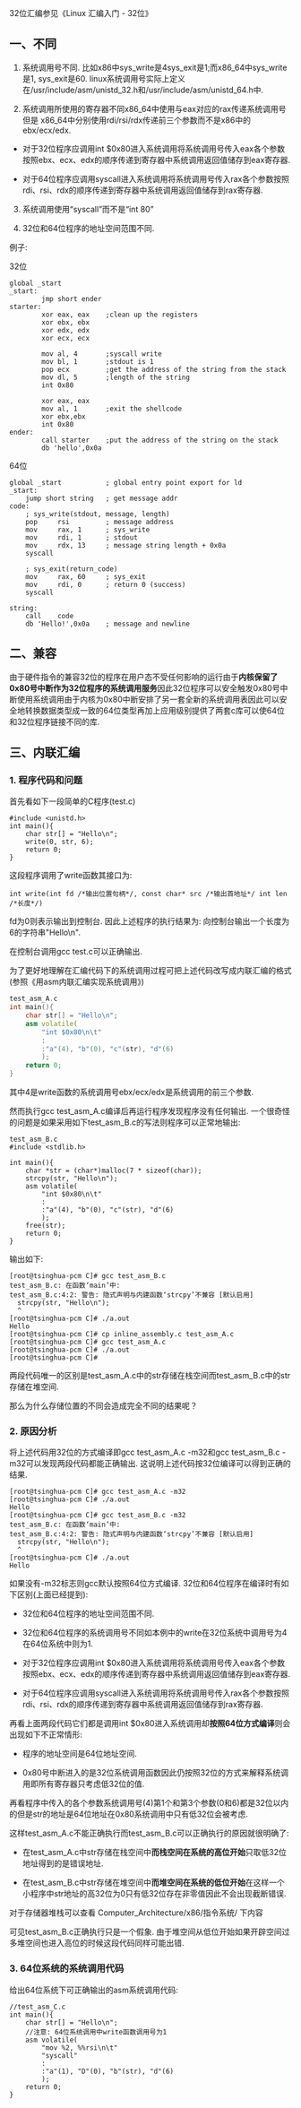 32位汇编参见《Linux 汇编入门 - 32位》

## 一、不同

1. 系统调用号不同. 比如x86中sys_write是4sys_exit是1;而x86_64中sys_write是1, sys_exit是60. linux系统调用号实际上定义在/usr/include/asm/unistd_32.h和/usr/include/asm/unistd_64.h中. 

2. 系统调用所使用的寄存器不同x86_64中使用与eax对应的rax传递系统调用号但是 x86_64中分别使用rdi/rsi/rdx传递前三个参数而不是x86中的ebx/ecx/edx. 

- 对于32位程序应调用int $0x80进入系统调用将系统调用号传入eax各个参数按照ebx、ecx、edx的顺序传递到寄存器中系统调用返回值储存到eax寄存器. 

- 对于64位程序应调用syscall进入系统调用将系统调用号传入rax各个参数按照rdi、rsi、rdx的顺序传递到寄存器中系统调用返回值储存到rax寄存器. 

3. 系统调用使用“syscall”而不是“int 80”

4. 32位和64位程序的地址空间范围不同. 

例子: 

32位

```
global _start  
_start:  
        jmp short ender  
starter:  
        xor eax, eax    ;clean up the registers  
        xor ebx, ebx  
        xor edx, edx  
        xor ecx, ecx  
  
        mov al, 4       ;syscall write  
        mov bl, 1       ;stdout is 1  
        pop ecx         ;get the address of the string from the stack  
        mov dl, 5       ;length of the string  
        int 0x80  
  
        xor eax, eax  
        mov al, 1       ;exit the shellcode  
        xor ebx,ebx  
        int 0x80  
ender:  
        call starter    ;put the address of the string on the stack  
        db 'hello',0x0a  
```

64位

```
global _start           ; global entry point export for ld  
_start:  
    jump short string   ; get message addr  
code:  
    ; sys_write(stdout, message, length)  
    pop     rsi         ; message address  
    mov     rax, 1      ; sys_write  
    mov     rdi, 1      ; stdout  
    mov     rdx, 13     ; message string length + 0x0a  
    syscall  
  
    ; sys_exit(return_code)  
    mov     rax, 60     ; sys_exit  
    mov     rdi, 0      ; return 0 (success)  
    syscall  
  
string:  
    call    code  
    db 'Hello!',0x0a    ; message and newline
```



## 二、兼容

由于硬件指令的兼容32位的程序在用户态不受任何影响的运行由于**内核保留了0x80号中断作为32位程序的系统调用服务**因此32位程序可以安全触发0x80号中断使用系统调用由于内核为0x80中断安排了另一套全新的系统调用表因此可以安全地转换数据类型成一致的64位类型再加上应用级别提供了两套c库可以使64位和32位程序链接不同的库. 

## 三、内联汇编

### 1. 程序代码和问题

首先看如下一段简单的C程序(test.c)

```
#include <unistd.h>
int main(){
    char str[] = "Hello\n";
    write(0, str, 6);
    return 0;
}
```

这段程序调用了write函数其接口为: 

```
int write(int fd /*输出位置句柄*/, const char* src /*输出首地址*/ int len /*长度*/)
```

fd为0则表示输出到控制台. 因此上述程序的执行结果为: 向控制台输出一个长度为6的字符串"Hello\n".  

在控制台调用gcc test.c可以正确输出. 

为了更好地理解在汇编代码下的系统调用过程可把上述代码改写成内联汇编的格式(参照《用asm内联汇编实现系统调用》)

```cpp
test_asm_A.c
int main(){
    char str[] = "Hello\n";
    asm volatile(
        "int $0x80\n\t"
        :
        :"a"(4), "b"(0), "c"(str), "d"(6)
        );
    return 0;
}
```

其中4是write函数的系统调用号ebx/ecx/edx是系统调用的前三个参数.  

然而执行gcc test\_asm\_A.c编译后再运行程序发现程序没有任何输出. 一个很奇怪的问题是如果采用如下test\_asm\_B.c的写法则程序可以正常地输出: 

```
test_asm_B.c
#include <stdlib.h>

int main(){
    char *str = (char*)malloc(7 * sizeof(char));
    strcpy(str, "Hello\n");
    asm volatile(
        "int $0x80\n\t"
        :
        :"a"(4), "b"(0), "c"(str), "d"(6)
        );
    free(str);
    return 0;
}
```

输出如下: 

```
[root@tsinghua-pcm C]# gcc test_asm_B.c
test_asm_B.c: 在函数‘main’中:
test_asm_B.c:4:2: 警告: 隐式声明与内建函数‘strcpy’不兼容 [默认启用]
  strcpy(str, "Hello\n");
  ^
[root@tsinghua-pcm C]# ./a.out 
Hello
[root@tsinghua-pcm C]# cp inline_assembly.c test_asm_A.c
[root@tsinghua-pcm C]# gcc test_asm_A.c
[root@tsinghua-pcm C]# ./a.out 
[root@tsinghua-pcm C]# 
```

两段代码唯一的区别是test\_asm\_A.c中的str存储在栈空间而test\_asm\_B.c中的str存储在堆空间.  

那么为什么存储位置的不同会造成完全不同的结果呢？

### 2. 原因分析

将上述代码用32位的方式编译即gcc test\_asm\_A.c -m32和gcc test\_asm\_B.c -m32可以发现两段代码都能正确输出. 这说明上述代码按32位编译可以得到正确的结果.  

```
[root@tsinghua-pcm C]# gcc test_asm_A.c -m32
[root@tsinghua-pcm C]# ./a.out 
Hello
[root@tsinghua-pcm C]# gcc test_asm_B.c -m32
test_asm_B.c: 在函数‘main’中:
test_asm_B.c:4:2: 警告: 隐式声明与内建函数‘strcpy’不兼容 [默认启用]
  strcpy(str, "Hello\n");
  ^
[root@tsinghua-pcm C]# ./a.out 
Hello
```

如果没有-m32标志则gcc默认按照64位方式编译. 32位和64位程序在编译时有如下区别(上面已经提到): 

- 32位和64位程序的地址空间范围不同. 

- 32位和64位程序的系统调用号不同如本例中的write在32位系统中调用号为4在64位系统中则为1. 

- 对于32位程序应调用int $0x80进入系统调用将系统调用号传入eax各个参数按照ebx、ecx、edx的顺序传递到寄存器中系统调用返回值储存到eax寄存器. 

- 对于64位程序应调用syscall进入系统调用将系统调用号传入rax各个参数按照rdi、rsi、rdx的顺序传递到寄存器中系统调用返回值储存到rax寄存器. 

再看上面两段代码它们都是调用int $0x80进入系统调用却**按照64位方式编译**则会出现如下不正常情形: 

- 程序的地址空间是64位地址空间. 

- 0x80号中断进入的是32位系统调用函数因此仍按照32位的方式来解释系统调用即所有寄存器只考虑低32位的值. 
 
再看程序中传入的各个参数系统调用号(4)第1个和第3个参数(0和6)都是32位以内的但是str的地址是64位地址在0x80系统调用中只有低32位会被考虑.  

这样test\_asm\_A.c不能正确执行而test\_asm\_B.c可以正确执行的原因就很明确了: 

- 在test\_asm\_A.c中str存储在栈空间中**而栈空间在系统的高位开始**只取低32位地址得到的是错误地址. 

- 在test\_asm\_B.c中str存储在堆空间中**而堆空间在系统的低位开始**在这样一个小程序中str地址的高32位为0只有低32位存在非零值因此不会出现截断错误. 

对于存储器堆栈可以查看 Computer_Architecture/x86/指令系统/ 下内容

可见test\_asm\_B.c正确执行只是一个假象. 由于堆空间从低位开始如果开辟空间过多堆空间也进入高位的时候这段代码同样可能出错. 

### 3. 64位系统的系统调用代码

给出64位系统下可正确输出的asm系统调用代码: 

```
//test_asm_C.c
int main(){
    char str[] = "Hello\n";
    //注意: 64位系统调用中write函数调用号为1
    asm volatile(
        "mov %2, %%rsi\n\t"
        "syscall"
        :
        :"a"(1), "D"(0), "b"(str), "d"(6)
        );
    return 0;
}
```